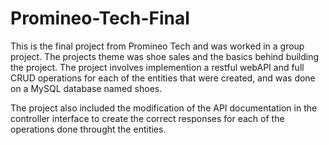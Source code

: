 # Promineo-Tech-Final

This is the final project from Promineo Tech and was worked in a group project. The projects theme was shoe sales and the basics behind building the project. The project involves implemention a restful webAPI and full CRUD operations for each of the entities that were created, and was done on a MySQL database named shoes. 

The project also included the modification of the API documentation in the controller interface to create the correct responses for each of the operations done throught the entities.

